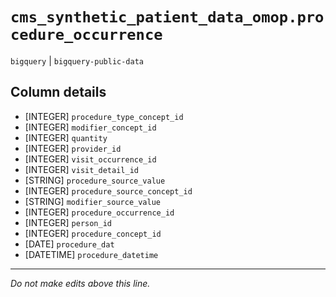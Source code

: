 # `cms_synthetic_patient_data_omop.procedure_occurrence`
`bigquery` | `bigquery-public-data`

## Column details
* [INTEGER]   `procedure_type_concept_id`
* [INTEGER]   `modifier_concept_id`
* [INTEGER]   `quantity`
* [INTEGER]   `provider_id`
* [INTEGER]   `visit_occurrence_id`
* [INTEGER]   `visit_detail_id`
* [STRING]    `procedure_source_value`
* [INTEGER]   `procedure_source_concept_id`
* [STRING]    `modifier_source_value`
* [INTEGER]   `procedure_occurrence_id`
* [INTEGER]   `person_id`
* [INTEGER]   `procedure_concept_id`
* [DATE]      `procedure_dat`
* [DATETIME]  `procedure_datetime`

-------------------------------------------------------------------------------
*Do not make edits above this line.*

